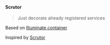 #### Scrutor

> Just decorate already registered services

Based on [Illuminate container](https://github.com/illuminate/container)

Inspired by [Scrutor](https://github.com/khellang/Scrutor)
